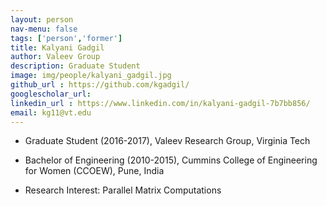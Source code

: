 ```yaml
---
layout: person
nav-menu: false 
tags: ['person','former']
title: Kalyani Gadgil 
author: Valeev Group 
description: Graduate Student 
image: img/people/kalyani_gadgil.jpg
github_url : https://github.com/kgadgil/
googlescholar_url: 
linkedin_url : https://www.linkedin.com/in/kalyani-gadgil-7b7bb856/
email: kg11@vt.edu
---
```


- Graduate Student (2016-2017), Valeev Research Group, Virginia Tech  

- Bachelor of Engineering (2010-2015), Cummins College of Engineering for Women (CCOEW), Pune, India  


- Research Interest:
  Parallel Matrix Computations

